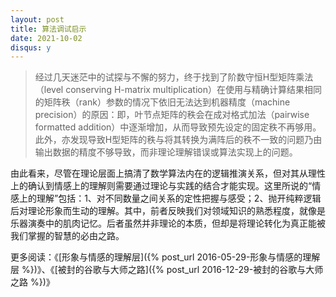 ```yaml
---
layout: post
title: 算法调试启示
date: 2021-10-02
disqus: y
---
```


> 经过几天迷茫中的试探与不懈的努力，终于找到了阶数守恒H型矩阵乘法（level conserving H-matrix multiplication）在使用与精确计算结果相同的矩阵秩（rank）参数的情况下依旧无法达到机器精度（machine precision）的原因：即，叶节点矩阵的秩会在成对格式加法（pairwise formatted addition）中逐渐增加，从而导致预先设定的固定秩不再够用。此外，亦发现导致H型矩阵的秩与将其转换为满阵后的秩不一致的问题乃由输出数据的精度不够导致，而非理论理解错误或算法实现上的问题。

由此看来，尽管在理论层面上搞清了数学算法内在的逻辑推演关系，但对其从理性上的确认到情感上的理解则需要通过理论与实践的结合才能实现。这里所说的“情感上的理解”包括：1、对不同数量之间关系的定性把握与感受；2、抛开纯粹逻辑后对理论形象而生动的理解。其中，前者反映我们对领域知识的熟悉程度，就像是乐器演奏中的肌肉记忆。后者虽然并非理论的本质，但却是将理论转化为真正能被我们掌握的智慧的必由之路。

更多阅读：《[形象与情感的理解层]({% post_url 2016-05-29-形象与情感的理解层 %})》、《[被封的谷歌与大师之路]({% post_url 2016-12-29-被封的谷歌与大师之路 %})》
